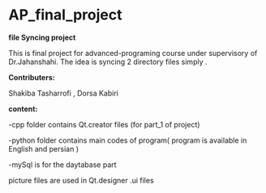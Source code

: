 # AP_final_project

**file Syncing project**

This is final project for advanced-programing course under supervisory of Dr.Jahanshahi. The idea is syncing 2 directory files simply .


**Contributers:**

 Shakiba Tasharrofi , Dorsa Kabiri
 
 
 
**content:**
 
 
-cpp folder contains Qt.creator files (for part_1 of project)

-python folder contains main codes of program( program is available in English and persian )

-mySql is for the daytabase part

picture files are used in Qt.designer .ui files 
